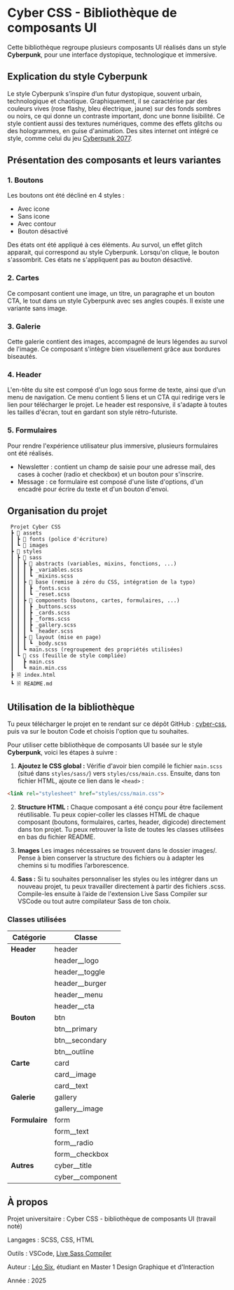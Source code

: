 # Cyber CSS - Bibliothèque de composants UI

Cette bibliothèque regroupe plusieurs composants UI réalisés dans un style **Cyberpunk**, pour une interface dystopique, technologique et immersive.

## Explication du style Cyberpunk 

Le style Cyberpunk s’inspire d’un futur dystopique, souvent urbain, technologique et chaotique. Graphiquement, il se caractérise par des couleurs vives (rose flashy, bleu électrique, jaune) sur des fonds sombres ou noirs, ce qui donne un contraste important, donc une bonne lisibilité. Ce style contient aussi des textures numériques, comme des effets glitchs ou des hologrammes, en guise d'animation. Des sites internet ont intégré ce style, comme celui du jeu [Cyberpunk 2077](https://www.cyberpunk.net/us/fr/).

## Présentation des composants et leurs variantes

### 1. Boutons

Les boutons ont été décliné en 4 styles :

- Avec icone
- Sans icone 
- Avec contour
- Bouton désactivé

Des états ont été appliqué à ces éléments. Au survol, un effet glitch apparait, qui correspond au style Cyberpunk. Lorsqu'on clique, le bouton s'assombrit. Ces états ne s'appliquent pas au bouton désactivé.

### 2. Cartes

Ce composant contient une image, un titre, un paragraphe et un bouton CTA, le tout dans un style Cyberpunk avec ses angles coupés. Il existe une variante sans image.

### 3. Galerie

Cette galerie contient des images, accompagné de leurs légendes au survol de l'image. Ce composant s'intègre bien visuellement grâce aux bordures biseautés. 

### 4. Header

L'en-tête du site est composé d'un logo sous forme de texte, ainsi que d'un menu de navigation. Ce menu contient 5 liens et un CTA qui redirige vers le lien pour télécharger le projet. Le header est responsive, il s'adapte à toutes les tailles d'écran, tout en gardant son style rétro-futuriste.

### 5. Formulaires

Pour rendre l'expérience utilisateur plus immersive, plusieurs formulaires ont été réalisés. 

- Newsletter : contient un champ de saisie pour une adresse mail, des cases à cocher (radio et checkbox) et un bouton pour s'inscrire.
- Message : ce formulaire est composé d'une liste d'options, d'un encadré pour écrire du texte et d'un bouton d'envoi.

## Organisation du projet

```
 Projet Cyber CSS
 ┣ 📂 assets
 ┃ ┣ 📂 fonts (police d'écriture)
 ┃ ┗ 📂 images 
 ┣ 📂 styles
 ┃ ┣ 📂 sass
 ┃ ┃ ┣ 📂 abstracts (variables, mixins, fonctions, ...)
 ┃ ┃ ┃ ┣ _variables.scss
 ┃ ┃ ┃ ┗ _mixins.scss
 ┃ ┃ ┣ 📂 base (remise à zéro du CSS, intégration de la typo)
 ┃ ┃ ┃ ┣ _fonts.scss
 ┃ ┃ ┃ ┗ _reset.scss
 ┃ ┃ ┣ 📂 components (boutons, cartes, formulaires, ...)
 ┃ ┃ ┃ ┣ _buttons.scss
 ┃ ┃ ┃ ┣ _cards.scss
 ┃ ┃ ┃ ┣ _forms.scss
 ┃ ┃ ┃ ┣ _gallery.scss
 ┃ ┃ ┃ ┗ _header.scss
 ┃ ┃ ┣ 📂 layout (mise en page)
 ┃ ┃ ┃ ┗ _body.scss
 ┃ ┃ ┗ main.scss (regroupement des propriétés utilisées)
 ┃ ┗ 📂 css (feuille de style compliée)
 ┃   ┣ main.css
 ┃   ┗ main.min.css
 ┣ 🗎 index.html
 ┗ 🗎 README.md
```

## Utilisation de la bibliothèque

Tu peux télécharger le projet en te rendant sur ce dépôt GitHub : [cyber-css](https://github.com/leosix10/cyber-css), puis va sur le bouton Code et choisis l'option que tu souhaites. 

Pour utiliser cette bibliothèque de composants UI basée sur le style **Cyberpunk**, voici les étapes à suivre :

1. **Ajoutez le CSS global :**
Vérifie d'avoir bien compilé le fichier `main.scss` (situé dans `styles/sass/`) vers `styles/css/main.css`.  Ensuite, dans ton fichier HTML, ajoute ce lien dans le `<head>` :

```html
<link rel="stylesheet" href="styles/css/main.css">
```
2. **Structure HTML :**
Chaque composant a été conçu pour être facilement réutilisable. Tu peux copier-coller les classes HTML de chaque composant (boutons, formulaires, cartes, header, digicode) directement dans ton projet. Tu peux retrouver la liste de toutes les classes utilisées en bas du fichier README.

3. **Images**
Les images nécessaires se trouvent dans le dossier images/. Pense à bien conserver la structure des fichiers ou à adapter les chemins si tu modifies l’arborescence.

4. **Sass :**
Si tu souhaites personnaliser les styles ou les intégrer dans un nouveau projet, tu peux travailler directement à partir des fichiers .scss.
Compile-les ensuite à l’aide de l'extension Live Sass Compiler sur VSCode ou tout autre compilateur Sass de ton choix.

### Classes utilisées

| Catégorie               | Classe                             |
|-------------------------|------------------------------------|
| **Header**              | header                             |
|                         | header__logo                       |
|                         | header__toggle                     |
|                         | header__burger                     |
|                         | header__menu                       |
|                         | header__cta                        |
| **Bouton**              | btn                                |
|                         | btn__primary                       |
|                         | btn__secondary                     |
|                         | btn__outline                       |
| **Carte**               | card                               |
|                         | card__image                        |
|                         | card__text                         |
| **Galerie**             | gallery                            |
|                         | gallery__image                     |
| **Formulaire**          | form                               |
|                         | form__text                         |
|                         | form__radio                        |
|                         | form__checkbox                     |
| **Autres**              | cyber__title                       |
|                         | cyber__component                   |


## À propos
Projet universitaire : Cyber CSS - bibliothèque de composants UI (travail noté)

Langages : SCSS, CSS, HTML

Outils : VSCode, [Live Sass Compiler](https://marketplace.visualstudio.com/items/?itemName=glenn2223.live-sass)

Auteur : [Léo Six](https://leosix.fr/), étudiant en Master 1 Design Graphique et d'Interaction

Année : 2025